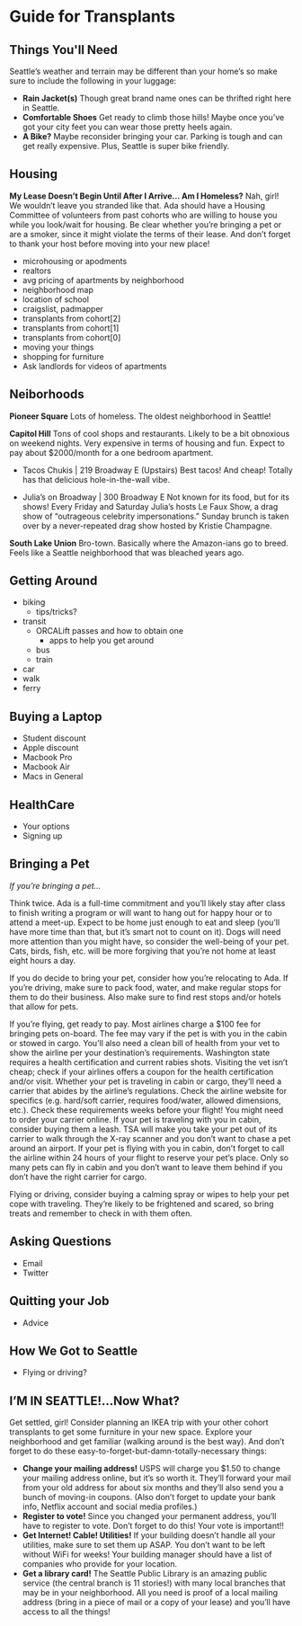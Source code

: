 Guide for Transplants
=====================


Things You'll Need
------------------
Seattle’s weather and terrain may be different than your home’s so make sure to include the following in your luggage:

- **Rain Jacket(s)**
  Though great brand name ones can be thrifted right here in Seattle.
- **Comfortable Shoes**
  Get ready to climb those hills! Maybe once you’ve got your city feet you can wear those pretty heels again.
- **A Bike?**
  Maybe reconsider bringing your car. Parking is tough and can get really expensive. Plus, Seattle is super bike friendly.


Housing
-------
**My Lease Doesn’t Begin Until After I Arrive… Am I Homeless?**
Nah, girl! We wouldn’t leave you stranded like that. Ada should have a Housing Committee of volunteers from past cohorts who are willing to house you while you look/wait for housing. Be clear whether you’re bringing a pet or are a smoker, since it might violate the terms of their lease. And don’t forget to thank your host before moving into your new place!

- microhousing or apodments
- realtors
- avg pricing of apartments by neighborhood
- neighborhood map
- location of school
- craigslist, padmapper
- transplants from cohort[2]
- transplants from cohort[1]
- transplants from cohort[0]
- moving your things
- shopping for furniture
- Ask landlords for videos of apartments


Neiborhoods
-----------
**Pioneer Square**
Lots of homeless. The oldest neighborhood in Seattle!

**Capitol Hill**
Tons of cool shops and restaurants. Likely to be a bit obnoxious on weekend nights. Very expensive in terms of housing and fun. Expect to pay about $2000/month for a one bedroom apartment.

  - Tacos Chukis | 219 Broadway E (Upstairs)
    Best tacos! And cheap! Totally has that delicious hole-in-the-wall vibe.


  - Julia’s on Broadway | 300 Broadway E
    Not known for its food, but for its shows! Every Friday and Saturday Julia’s hosts Le Faux Show, a drag show of “outrageous celebrity impersonations.” Sunday brunch is taken over by a never-repeated drag show hosted by Kristie Champagne.

**South Lake Union**
Bro-town. Basically where the Amazon-ians go to breed. Feels like a Seattle neighborhood that was bleached years ago. 


Getting Around
--------------
- biking
  - tips/tricks?
- transit
  - ORCALift passes and how to obtain one
    - apps to help you get around
  - bus
  - train
- car
- walk
- ferry


Buying a Laptop
---------------
- Student discount
- Apple discount
- Macbook Pro
- Macbook Air
- Macs in General


HealthCare
----------
- Your options
- Signing up


Bringing a Pet
--------------
*If you’re bringing a pet...*

Think twice. Ada is a full-time commitment and you’ll likely stay after class to finish writing a program or will want to hang out for happy hour or to attend a meet-up. Expect to be home just enough to eat and sleep (you’ll have more time than that, but it’s smart not to count on it). Dogs will need more attention than you might have, so consider the well-being of your pet. Cats, birds, fish, etc. will be more forgiving that you’re not home at least eight hours a day.

If you do decide to bring your pet, consider how you’re relocating to Ada. If you’re driving, make sure to pack food, water, and make regular stops for them to do their business. Also make sure to find rest stops and/or hotels that allow for pets.

If you’re flying, get ready to pay. Most airlines charge a $100 fee for bringing pets on-board. The fee may vary if the pet is with you in the cabin or stowed in cargo. You’ll also need a clean bill of health from your vet to show the airline per your destination’s requirements. Washington state requires a health certification and current rabies shots. Visiting the vet isn’t cheap; check if your airlines offers a coupon for the health certification and/or visit. Whether your pet is traveling in cabin or cargo, they’ll need a carrier that abides by the airline’s regulations. Check the airline website for specifics (e.g. hard/soft carrier, requires food/water, allowed dimensions, etc.). Check these requirements weeks before your flight! You might need to order your carrier online. If your pet is traveling with you in cabin, consider buying them a leash. TSA will make you take your pet out of its carrier to walk through the X-ray scanner and you don’t want to chase a pet around an airport. If your pet is flying with you in cabin, don’t forget to call the airline within 24 hours of your flight to reserve your pet’s place. Only so many pets can fly in cabin and you don’t want to leave them behind if you don’t have the right carrier for cargo.

Flying or driving, consider buying a calming spray or wipes to help your pet cope with traveling. They’re likely to be frightened and scared, so bring treats and remember to check in with them often.


Asking Questions
----------------
- Email
- Twitter


Quitting your Job
-----------------
- Advice


How We Got to Seattle
---------------------
- Flying or driving?


I’M IN SEATTLE!...Now What?
---------------------------
Get settled, girl! Consider planning an IKEA trip with your other cohort transplants to get some furniture in your new space. Explore your neighborhood and get familiar (walking around is the best way). And don’t forget to do these easy-to-forget-but-damn-totally-necessary things:

  - **Change your mailing address!**
    USPS will charge you $1.50 to change your mailing address online, but it’s so worth it. They’ll forward your mail from your old address for about six months and they’ll also send you a bunch of moving-in coupons. (Also don’t forget to update your bank info, Netflix account and social media profiles.)
  - **Register to vote!**
    Since you changed your permanent address, you’ll have to register to vote. Don’t forget to do this! Your vote is important!! 
  - **Get Internet! Cable! Utilities!**
    If your building doesn’t handle all your utilities, make sure to set them up ASAP. You don’t want to be left without WiFi for weeks! Your building manager should have a list of companies who provide for your location.
  - **Get a library card!**
    The Seattle Public Library is an amazing public service (the central branch is 11 stories!) with many local branches that may be in your neighborhood. All you need is proof of a local mailing address (bring in a piece of mail or a copy of your lease) and you’ll have access to all the things!
